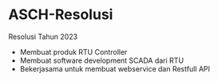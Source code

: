 # ASCH-Resolusi
Resolusi Tahun 2023
- Membuat produk RTU Controller 
- Membuat software development SCADA dari RTU
- Bekerjasama untuk membuat webservice dan Restfull API
